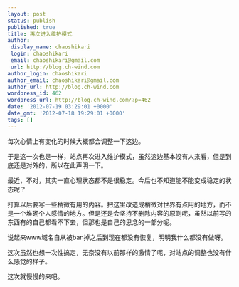 ```yaml
---
layout: post
status: publish
published: true
title: 再次进入维护模式
author:
 display_name: chaoshikari
 login: chaoshikari
 email: chaoshikari@gmail.com
 url: http://blog.ch-wind.com
author_login: chaoshikari
author_email: chaoshikari@gmail.com
author_url: http://blog.ch-wind.com
wordpress_id: 462
wordpress_url: http://blog.ch-wind.com/?p=462
date: '2012-07-19 03:29:01 +0000'
date_gmt: '2012-07-18 19:29:01 +0000'
tags: []
---
```

每次心情上有变化的时候大概都会调整一下这边。


于是这一次也是一样，站点再次进入维护模式，虽然这边基本没有人来看，但是到底还是对外的，所以在此声明一下。


最近，不对，其实一直心理状态都不是很稳定。今后也不知道能不能变成稳定的状态呢？


打算以后要写一些稍微有用的内容。把这里改造成稍微对世界有点用的地方，而不是一个堆砌个人感情的地方。但是还是会坚持不删除内容的原则呢，虽然以前写的东西有的自己都看不下去，但那也是自己的思念的一部分呢。


说起来www域名自从被ban掉之后到现在都没有恢复，明明我什么都没有做呀。


这次虽然也想一次性搞定，无奈没有以前那样的激情了呢，对站点的调整也没有什么感觉的样子。


这次就慢慢的来吧。



